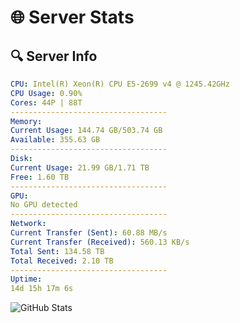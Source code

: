 # 🌐 Server Stats
## 🔍 Server Info
```yaml
CPU: Intel(R) Xeon(R) CPU E5-2699 v4 @ 1245.42GHz
CPU Usage: 0.90%
Cores: 44P | 88T
-----------------------------------
Memory:
Current Usage: 144.74 GB/503.74 GB
Available: 355.63 GB
-----------------------------------
Disk:
Current Usage: 21.99 GB/1.71 TB
Free: 1.60 TB
-----------------------------------
GPU:
No GPU detected
-----------------------------------
Network:
Current Transfer (Sent): 60.88 MB/s
Current Transfer (Received): 560.13 KB/s
Total Sent: 134.58 TB
Total Received: 2.10 TB
-----------------------------------
Uptime:
14d 15h 17m 6s
```
![GitHub Stats](https://img.shields.io/badge/Updated-2025-02-22_14:00:24-blue)